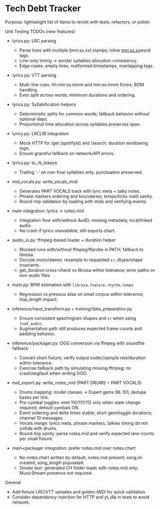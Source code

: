 Tech Debt Tracker
=================

Purpose: lightweight list of items to revisit with tests, refactors, or polish.

Unit Testing TODOs (new features)
- lyrics.py: LRC parsing
  - Parse lines with multiple [mm:ss.xx] stamps; inline <mm:ss.xx>word tags.
  - Line-only timing → words/ syllables allocation consistency.
  - Edge cases: empty lines, malformed timestamps, overlapping tags.
- lyrics.py: VTT parsing
  - Multi-line cues; hh:mm:ss.mmm and mm:ss.mmm forms; BOM handling.
  - Even split across words; minimum durations and ordering.
- lyrics.py: Syllabification helpers
  - Deterministic splits for common words; fallback behavior without optional deps.
  - Proportional time allocation across syllables preserves span.
- lyrics.py: LRCLIB integration
  - Mock HTTP for /get (spotifyId) and /search; duration windowing logic.
  - Ensure graceful fallback on network/API errors.
- lyrics.py: to_rb_tokens
  - Trailing '-' on non-final syllables only; punctuation preserved.
- mid_vocals.py: write_vocals_midi
  - Generates PART VOCALS track with lyric meta + talky notes.
  - Phrase markers ordering and boundaries; tempo/ticks math sanity.
  - Round-trip validation by loading with mido and verifying events.
- main integration: lyrics → notes.mid
  - Integration flow with/without AudD; missing metadata; local/linked audio.
  - No crash if lyrics unavailable; still exports chart.

- audio_io.py: ffmpeg-based loader + duration helper
  - Mocked runs with/without ffmpeg/ffprobe in PATH; fallback to librosa.
  - Decode mono/stereo; resample to requested `sr`; dtype/shape invariants.
  - get_duration cross-check vs librosa within tolerance; error paths on non-audio files.
- main.py: BPM estimation with `librosa.feature.rhythm.tempo`
  - Regression vs previous alias on small corpus within tolerance; hop_length impact.
- inference/input_transform.py + training/data_preparation.py
  - Ensure consistent spectrogram shapes and `sr` when using `load_audio`.
  - Augmentation path still produces expected frame counts and padding behavior.
- inference/packager.py: OGG conversion via ffmpeg with soundfile fallback
  - Convert short fixture; verify output codec/sample rate/duration within tolerance.
  - Exercise fallback path by simulating missing ffmpeg; no crash/segfault when writing OGG.

- mid_export.py: write_notes_mid (PART DRUMS + PART VOCALS)
  - Drums mapping: model classes → Expert gems 96..101; dedupe bases per tick.
  - Pro-cymbal toggles: emit 110/111/112 only when state change required; default cymbals ON.
  - Event ordering and delta times stable; short gem/toggle durations; channel 10 messages.
  - Vocals merge: lyrics meta, phrase markers, talkies timing do not collide with drums.
  - Round-trip sanity: parse notes.mid and verify expected lane counts per small fixture.
- main+packager integration: prefer notes.mid over notes.chart
  - No notes.chart written by default; notes.mid present; song.ini created; song_length populated.
  - Smoke test: generated CH folder loads with notes.mid only; MusicStream presence not required.

General
- Add fixture LRC/VTT samples and golden MIDI for quick validation.
- Consider dependency-injection for HTTP and yt_dlp in tests to avoid network.
